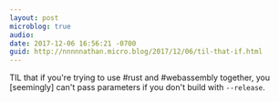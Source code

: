 ```yaml
---
layout: post
microblog: true
audio: 
date: 2017-12-06 16:56:21 -0700
guid: http://nnnnnathan.micro.blog/2017/12/06/til-that-if.html
---
```

TIL that if you're trying to use #rust and #webassembly together, you [seemingly] can't pass parameters if you don't build with `--release`.
